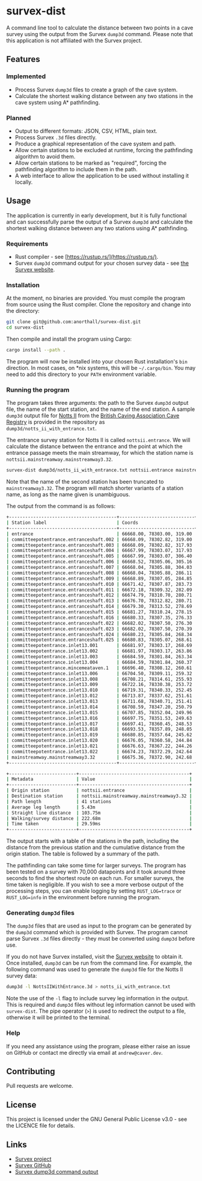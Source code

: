 # survex-dist
A command line tool to calculate the distance between two points in a cave survey using
the output from the Survex `dump3d` command. Please note that this application is not
affiliated with the Survex project.

## Features
### Implemented
* Process Survex `dump3d` files to create a graph of the cave system.
* Calculate the shortest walking distance between any two stations in the cave system
  using A* pathfinding.

### Planned
* Output to different formats: JSON, CSV, HTML, plain text.
* Process Survex `.3d` files directly.
* Produce a graphical representation of the cave system and path.
* Allow certain stations to be excluded at runtime, forcing the pathfinding algorithm
  to avoid them.
* Allow certain stations to be marked as "required", forcing the pathfinding algorithm
  to include them in the path.
* A web interface to allow the application to be used without installing it locally.

## Usage
The application is currently in early development, but it is fully functional and can
successfully parse the output of a Survex `dump3d` and calculate the shortest walking
distance between any two stations using A* pathfinding.

### Requirements
* Rust compiler - see [https://rustup.rs/](https://rustup.rs/).
* Survex `dump3d` command output for your chosen survey data -
  see [the Survex website](https://survex.com/).

### Installation
At the moment, no binaries are provided. You must compile the program from source
using the Rust compiler. Clone the repository and change into the directory:

```bash
git clone git@github.com:anorthall/survex-dist.git
cd survex-dist
```

Then compile and install the program using Cargo:

```bash
cargo install --path .
```

The program will now be installed into your chosen Rust installation's `bin`
direction. In most cases, on *nix systems, this will be `~/.cargo/bin`. You may
need to add this directory to your `PATH` environment variable.

### Running the program
The program takes three arguments: the path to the Survex `dump3d` output file,
the name of the start station, and the name of the end station. A sample `dump3d`
output file for [Notts II](https://cncc.org.uk/cave/notts-2) from the
[British Caving Association Cave Registry](https://cave-registry.org.uk/) is
provided in the repository as `dump3d/notts_ii_with_entrance.txt`.

The entrance survey station for Notts II is called `nottsii.entrance`. We will
calculate the distance between the entrance and the point at which the entrance
passage meets the main streamway, for which the station name is
`nottsii.mainstreamway.mainstreamway3.32`.

```bash
survex-dist dump3d/notts_ii_with_entrance.txt nottsii.entrance mainstreamway3.32
```

Note that the name of the second station has been truncated to `mainstreamway3.32`.
The program will match shorter variants of a station name, as long as the name given
is unambiguous.

The output from the command is as follows:

```bash
+----------------------------------------+----------------------------+----------+------------+
| Station label                          | Coords                     | Leg Dist | Total Dist |
+----------------------------------------+----------------------------+----------+------------+
| entrance                               | 66668.00, 78303.00, 319.00 | 0.00m    | 0.00m      |
| committeepotentrance.entranceshaft.002 | 66668.09, 78302.82, 319.00 | 0.20m    | 0.20m      |
| committeepotentrance.entranceshaft.003 | 66668.09, 78302.82, 317.93 | 1.07m    | 1.27m      |
| committeepotentrance.entranceshaft.004 | 66667.99, 78303.07, 317.93 | 0.27m    | 1.54m      |
| committeepotentrance.entranceshaft.005 | 66667.99, 78303.07, 306.40 | 11.53m   | 13.07m     |
| committeepotentrance.entranceshaft.006 | 66668.52, 78305.06, 305.16 | 2.40m    | 15.47m     |
| committeepotentrance.entranceshaft.007 | 66668.04, 78305.88, 304.03 | 1.48m    | 16.95m     |
| committeepotentrance.entranceshaft.008 | 66668.04, 78305.88, 286.11 | 17.92m   | 34.87m     |
| committeepotentrance.entranceshaft.009 | 66668.89, 78307.05, 284.85 | 1.92m    | 36.79m     |
| committeepotentrance.entranceshaft.010 | 66671.42, 78307.87, 283.73 | 2.89m    | 39.67m     |
| committeepotentrance.entranceshaft.011 | 66672.18, 78309.32, 282.09 | 2.32m    | 41.99m     |
| committeepotentrance.entranceshaft.012 | 66674.79, 78310.70, 280.71 | 3.26m    | 45.25m     |
| committeepotentrance.entranceshaft.013 | 66676.70, 78312.82, 280.71 | 2.85m    | 48.10m     |
| committeepotentrance.entranceshaft.014 | 66679.30, 78313.52, 278.69 | 3.37m    | 51.47m     |
| committeepotentrance.entranceshaft.015 | 66681.27, 78310.24, 278.15 | 3.86m    | 55.33m     |
| committeepotentrance.entranceshaft.016 | 66680.33, 78307.35, 276.33 | 3.54m    | 58.88m     |
| committeepotentrance.entranceshaft.022 | 66682.02, 78307.50, 276.30 | 1.70m    | 60.57m     |
| committeepotentrance.entranceshaft.023 | 66682.02, 78307.50, 270.39 | 5.91m    | 66.48m     |
| committeepotentrance.entranceshaft.024 | 66680.23, 78305.84, 268.34 | 3.19m    | 69.67m     |
| committeepotentrance.entranceshaft.025 | 66680.83, 78305.07, 268.61 | 1.01m    | 70.68m     |
| committeepotentrance.inlet13.001       | 66681.97, 78303.17, 268.69 | 2.22m    | 72.90m     |
| committeepotentrance.inlet13.002       | 66681.97, 78303.17, 263.86 | 4.83m    | 77.73m     |
| committeepotentrance.inlet13.003       | 66684.59, 78301.84, 263.34 | 2.98m    | 80.72m     |
| committeepotentrance.inlet13.004       | 66684.59, 78301.84, 260.37 | 2.97m    | 83.69m     |
| committeepotentrance.mincemeataven.1   | 66696.40, 78308.12, 260.61 | 13.38m   | 97.06m     |
| committeepotentrance.inlet13.006       | 66704.50, 78309.11, 259.32 | 8.26m    | 105.33m    |
| committeepotentrance.inlet13.008       | 66708.21, 78314.61, 255.93 | 7.45m    | 112.78m    |
| committeepotentrance.inlet13.009       | 66722.16, 78330.38, 253.72 | 21.17m   | 133.95m    |
| committeepotentrance.inlet13.010       | 66719.31, 78340.33, 252.45 | 10.43m   | 144.37m    |
| committeepotentrance.inlet13.012       | 66713.87, 78337.62, 251.61 | 6.14m    | 150.51m    |
| committeepotentrance.inlet13.013       | 66711.68, 78340.71, 251.41 | 3.79m    | 154.30m    |
| committeepotentrance.inlet13.014       | 66708.59, 78347.20, 250.79 | 7.21m    | 161.52m    |
| committeepotentrance.inlet13.015       | 66707.85, 78352.04, 249.96 | 4.97m    | 166.48m    |
| committeepotentrance.inlet13.016       | 66697.75, 78351.53, 249.63 | 10.12m   | 176.60m    |
| committeepotentrance.inlet13.017       | 66697.41, 78360.45, 248.53 | 8.99m    | 185.59m    |
| committeepotentrance.inlet13.018       | 66693.53, 78357.89, 248.05 | 4.67m    | 190.27m    |
| committeepotentrance.inlet13.019       | 66680.85, 78357.64, 245.62 | 12.91m   | 203.18m    |
| committeepotentrance.inlet13.020       | 66676.05, 78360.58, 244.84 | 5.68m    | 208.86m    |
| committeepotentrance.inlet13.021       | 66676.63, 78367.22, 244.26 | 6.69m    | 215.55m    |
| committeepotentrance.inlet13.022       | 66674.23, 78372.29, 242.64 | 5.84m    | 221.39m    |
| mainstreamway.mainstreamway3.32        | 66675.36, 78372.90, 242.68 | 1.28m    | 222.68m    |
+----------------------------------------+----------------------------+----------+------------+

+-------------------------+-----------------------------------------+
| Metadata                | Value                                   |
+-------------------------+-----------------------------------------+
| Origin station          | nottsii.entrance                        |
| Destination station     | nottsii.mainstreamway.mainstreamway3.32 |
| Path length             | 41 stations                             |
| Average leg length      | 5.43m                                   |
| Straight line distance  | 103.75m                                 |
| Walking/survey distance | 222.68m                                 |
| Time taken              | 29.59ms                                 |
+-------------------------+-----------------------------------------+
```

The output starts with a table of the stations in the path, including the distance
from the previous station and the cumulative distance from the origin station. The
table is followed by a summary of the path.

The pathfinding can take some time for larger surveys. The program has been tested on
a survey with 70,000 datapoints and it took around three seconds to find the shortest route
on each run. For smaller surveys, the time taken is negligible. If you wish to see a more
verbose output of the processing steps, you can enable logging by setting `RUST_LOG=trace`
or `RUST_LOG=info` in the environment before running the program.

### Generating `dump3d` files
The `dump3d` files that are used as input to the program can be generated by the
`dump3d` command which is provided with Survex. The program cannot parse Survex
`.3d` files directly - they must be converted using `dump3d` before use.

If you do not have Survex installed, visit the [Survex website](https://survex.com/)
to obtain it. Once installed, `dump3d` can be run from the command line.
For example, the following command was used to generate the `dump3d` file for the
Notts II survey data:

```bash
dump3d -l NottsIIWithEntrance.3d > notts_ii_with_entrance.txt
```

Note the use of the `-l` flag to include survey leg information in the output. This
is required and `dump3d` files without leg information cannot be used with `survex-dist`.
The pipe operator (`>`) is used to redirect the output to a file, otherwise it will
be printed to the terminal.

### Help
If you need any assistance using the program, please either raise an issue on GitHub
or contact me directly via email at `andrew@caver.dev`.

## Contributing
Pull requests are welcome.

## License
This project is licensed under the GNU General Public License v3.0 - see the LICENCE
file for details.

## Links
* [Survex project](https://survex.com/)
* [Survex GitHub](https://github.com/ojwb/survex)
* [Survex dump3d command output](https://github.com/ojwb/survex/blob/master/src/dump3d.c)
